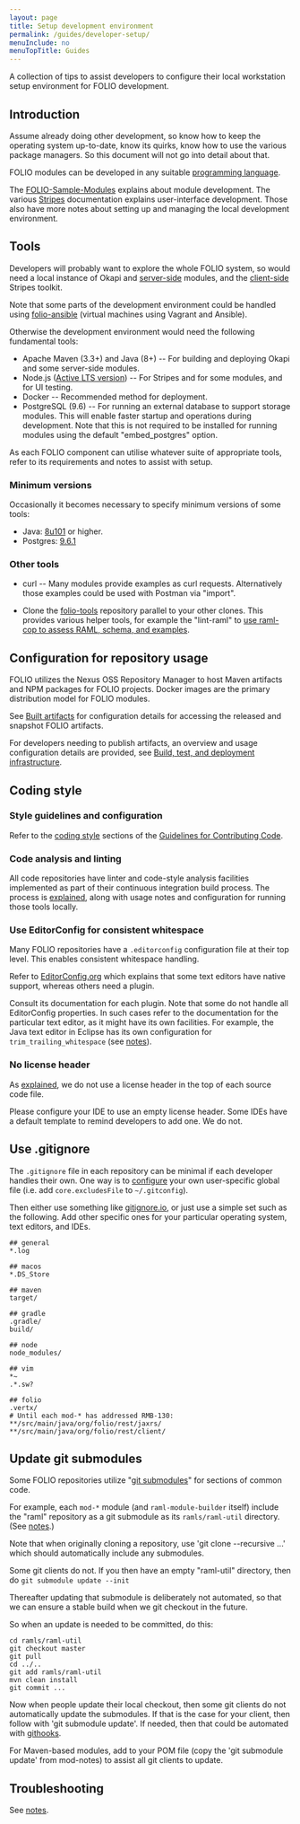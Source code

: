 ```yaml
---
layout: page
title: Setup development environment
permalink: /guides/developer-setup/
menuInclude: no
menuTopTitle: Guides
---
```


A collection of tips to assist developers to configure their local workstation setup environment for FOLIO development.

## Introduction

Assume already doing other development, so know how to keep the operating system up-to-date, know its quirks, know how to use the various package managers. So this document will not go into detail about that.

FOLIO modules can be developed in any suitable [programming language](/guides/any-programming-language).

The [FOLIO-Sample-Modules](https://github.com/folio-org/folio-sample-modules) explains about module development.
The various [Stripes](/guides#user-interface) documentation explains user-interface development.
Those also have more notes about setting up and managing the local development environment.

## Tools

Developers will probably want to explore the whole FOLIO system, so would need a local instance of Okapi and
[server-side](/source-code#server-side) modules,
and the [client-side](/source-code#client-side) Stripes toolkit.

Note that some parts of the development environment could be handled using
[folio-ansible](https://github.com/folio-org/folio-ansible) (virtual machines using Vagrant and Ansible).

Otherwise the development environment would need the following fundamental tools:

* Apache Maven (3.3+) and Java (8+) -- For building and deploying Okapi and some server-side modules.
* Node.js ([Active LTS version](https://github.com/nodejs/Release#release-schedule)) -- For Stripes and for some modules, and for UI testing.
* Docker -- Recommended method for deployment.
* PostgreSQL (9.6) -- For running an external database to support storage modules.
This will enable faster startup and operations during development.
Note that this is not required to be installed for running modules using the default "embed_postgres" option.

As each FOLIO component can utilise whatever suite of appropriate tools, refer to its requirements and notes to assist with setup.

### Minimum versions

Occasionally it becomes necessary to specify minimum versions of some tools:

* Java: [8u101](/guides/troubleshooting#missing-certificate-authority-for-lets-encrypt) or higher.
* Postgres: [9.6.1](https://github.com/folio-org/mod-circulation-storage/pull/73)

### Other tools

* curl -- Many modules provide examples as curl requests. Alternatively those examples could be used with Postman via "import".

* Clone the [folio-tools](https://github.com/folio-org/folio-tools) repository parallel to your other clones.
This provides various helper tools, for example the "lint-raml" to [use raml-cop to assess RAML, schema, and examples](/guides/raml-cop/).

## Configuration for repository usage

FOLIO utilizes the Nexus OSS Repository Manager to host Maven artifacts and NPM packages for FOLIO projects.
Docker images are the primary distribution model for FOLIO modules.

See [Built artifacts](/download/artifacts/) for configuration details for accessing the released and snapshot FOLIO artifacts.

For developers needing to publish artifacts, an overview and usage configuration details are provided, see
[Build, test, and deployment infrastructure](/guides/automation/).

## Coding style

### Style guidelines and configuration

Refer to the [coding style](/guidelines/contributing#coding-style) sections of the
[Guidelines for Contributing Code](/guidelines/contributing).

### Code analysis and linting

All code repositories have linter and code-style analysis facilities implemented as part of their continuous integration build process.
The process is [explained](/guides/code-analysis), along with usage notes and configuration for running those tools locally.

### Use EditorConfig for consistent whitespace

Many FOLIO repositories have a `.editorconfig` configuration file at their top level. This enables consistent whitespace handling.

Refer to [EditorConfig.org](http://editorconfig.org) which explains that some text editors have native support, whereas others need a plugin.

Consult its documentation for each plugin. Note that some do not handle all EditorConfig properties.
In such cases refer to the documentation for the particular text editor, as it might have its own facilities.
For example, the Java text editor in Eclipse has its own configuration for `trim_trailing_whitespace`
(see [notes](http://stackoverflow.com/questions/14178839/is-there-a-way-to-automatically-remove-trailing-spaces-in-eclipse)).

### No license header

As [explained](/guidelines/contributing#no-license-header), we do not use a license header in the top of each source code file.

Please configure your IDE to use an empty license header. Some IDEs have a default template to remind developers to add one. We do not.

## Use .gitignore

The `.gitignore` file in each repository can be minimal if each developer handles their own.
One way is to [configure](https://git-scm.com/docs/gitignore) your own user-specific global file (i.e. add `core.excludesFile` to `~/.gitconfig`).

Then either use something like [gitignore.io](https://github.com/joeblau/gitignore.io),
or just use a simple set such as the following.
Add other specific ones for your particular operating system, text editors, and IDEs.

    ## general
    *.log

    ## macos
    *.DS_Store

    ## maven
    target/

    ## gradle
    .gradle/
    build/

    ## node
    node_modules/

    ## vim
    *~
    .*.sw?

    ## folio
    .vertx/
    # Until each mod-* has addressed RMB-130:
    **/src/main/java/org/folio/rest/jaxrs/
    **/src/main/java/org/folio/rest/client/

## Update git submodules

Some FOLIO repositories utilize "[git submodules](https://git-scm.com/docs/gitmodules)" for sections of common code.

For example, each `mod-*` module (and `raml-module-builder` itself) include the "raml" repository as a git submodule as its `ramls/raml-util` directory.
(See [notes](/start/primer-raml/).)

Note that when originally cloning a repository, use 'git clone --recursive ...' which should automatically include any submodules.

Some git clients do not. If you then have an empty "raml-util" directory, then do `git submodule update --init`

Thereafter updating that submodule is deliberately not automated, so that we can ensure a stable build when we git checkout in the future.

So when an update is needed to be committed, do this:

```
cd ramls/raml-util
git checkout master
git pull
cd ../..
git add ramls/raml-util
mvn clean install
git commit ...
```

Now when people update their local checkout, then some git clients do not automatically update the submodules. If that is the case for your client, then follow with 'git submodule update'.
If needed, then that could be automated with [githooks](https://git-scm.com/docs/githooks).

For Maven-based modules, add to your POM file (copy the 'git submodule update' from mod-notes) to assist all git clients to update.

## Troubleshooting

See [notes](/guides/troubleshooting/).
